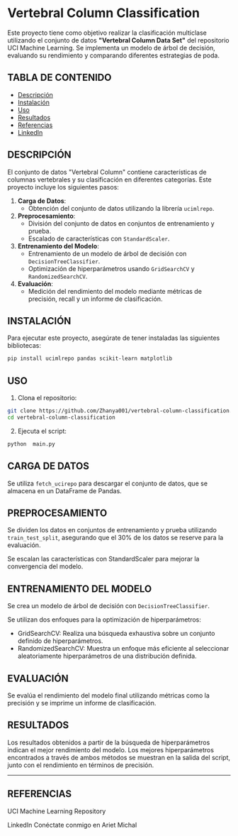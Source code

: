 # Vertebral Column Classification

Este proyecto tiene como objetivo realizar la clasificación multiclase utilizando el conjunto de datos **"Vertebral Column Data Set"** del repositorio UCI Machine Learning. Se implementa un modelo de árbol de decisión, evaluando su rendimiento y comparando diferentes estrategias de poda.

## TABLA DE CONTENIDO

- [Descripción](#descripción)
- [Instalación](#instalación)
- [Uso](#uso)
- [Resultados](#resultados)
- [Referencias](#referencias)
- [LinkedIn](#linkedin)

## DESCRIPCIÓN

El conjunto de datos "Vertebral Column" contiene características de columnas vertebrales y su clasificación en diferentes categorías. Este proyecto incluye los siguientes pasos:

1. **Carga de Datos**: 
   - Obtención del conjunto de datos utilizando la librería `ucimlrepo`.
2. **Preprocesamiento**:
   - División del conjunto de datos en conjuntos de entrenamiento y prueba.
   - Escalado de características con `StandardScaler`.
3. **Entrenamiento del Modelo**:
   - Entrenamiento de un modelo de árbol de decisión con `DecisionTreeClassifier`.
   - Optimización de hiperparámetros usando `GridSearchCV` y `RandomizedSearchCV`.
4. **Evaluación**: 
   - Medición del rendimiento del modelo mediante métricas de precisión, recall y un informe de clasificación.

## INSTALACIÓN

Para ejecutar este proyecto, asegúrate de tener instaladas las siguientes bibliotecas:

```bash
pip install ucimlrepo pandas scikit-learn matplotlib
```
## USO

1. Clona el repositorio:

```bash
git clone https://github.com/Zhanya001/vertebral-column-classification.git
cd vertebral-column-classification
```

2. Ejecuta el script:
   
```bash
python  main.py
```

## CARGA DE DATOS

Se utiliza ```fetch_ucirepo``` para descargar el conjunto de datos, que se almacena en un DataFrame de Pandas.

## PREPROCESAMIENTO

Se dividen los datos en conjuntos de entrenamiento y prueba utilizando ```train_test_split```, asegurando que el 30% de los datos se reserve para la evaluación.

Se escalan las características con StandardScaler para mejorar la convergencia del modelo.

## ENTRENAMIENTO DEL MODELO

Se crea un modelo de árbol de decisión con ```DecisionTreeClassifier```.

Se utilizan dos enfoques para la optimización de hiperparámetros:

- GridSearchCV: Realiza una búsqueda exhaustiva sobre un conjunto definido de hiperparámetros.
- RandomizedSearchCV: Muestra un enfoque más eficiente al seleccionar aleatoriamente hiperparámetros de una distribución definida.

## EVALUACIÓN

Se evalúa el rendimiento del modelo final utilizando métricas como la precisión y se imprime un informe de clasificación.

## RESULTADOS

Los resultados obtenidos a partir de la búsqueda de hiperparámetros indican el mejor rendimiento del modelo. Los mejores hiperparámetros encontrados a través de ambos métodos se muestran en la salida del script, junto con el rendimiento en términos de precisión.


---------------------------------------------------------------------------

## REFERENCIAS

UCI Machine Learning Repository

LinkedIn
Conéctate conmigo en Ariet Michal





